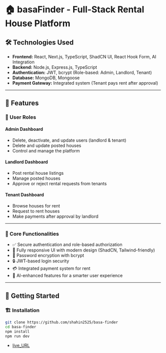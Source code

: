 # 🏠 basaFinder - Full-Stack Rental House Platform

## 🛠 Technologies Used

- **Frontend:** React, Next.js, TypeScript, ShadCN UI, React Hook Form, AI Integration
- **Backend:** Node.js, Express.js, TypeScript
- **Authentication:** JWT, bcrypt (Role-based: Admin, Landlord, Tenant)
- **Database:** MongoDB, Mongoose
- **Payment Gateway:** Integrated system (Tenant pays rent after approval)

---

## 📌 Features

### 🔹 User Roles

#### Admin Dashboard

- Delete, deactivate, and update users (landlord & tenant)
- Delete and update posted houses
- Control and manage the platform

#### Landlord Dashboard

- Post rental house listings
- Manage posted houses
- Approve or reject rental requests from tenants

#### Tenant Dashboard

- Browse houses for rent
- Request to rent houses
- Make payments after approval by landlord

---

### 🔹 Core Functionalities

- ✅ Secure authentication and role-based authorization
- 📱 Fully responsive UI with modern design (ShadCN, Tailwind-friendly)
- 🔐 Password encryption with bcrypt
- 🔒 JWT-based login security
- 💳 Integrated payment system for rent
- 🧠 AI-enhanced features for a smarter user experience

---

## 🚀 Getting Started

### 🏗 Installation

```bash
git clone https://github.com/shahin2525/basa-finder
cd basa-finder
npm install
npm run dev
```

- [live_URL](https://basa-finder-beta.vercel.app/)

